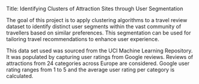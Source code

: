 Title: Identifying Clusters of Attraction Sites through User Segmentation

The goal of this project is to apply clustering algorithms to a travel review dataset to identify 
distinct user segments within the vast community of travellers based on similar preferences. 
This segmentation can be used for tailoring travel recommendations to enhance user 
experience. 

This data set used was sourced from the UCI Machine Learning Repository. It was populated 
by capturing user ratings from Google reviews. Reviews of attractions from 24 categories 
across Europe are considered. Google user rating ranges from 1 to 5 and the average user rating 
per category is calculated.
